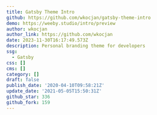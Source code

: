 ```yaml
---
title: Gatsby Theme Intro
github: https://github.com/wkocjan/gatsby-theme-intro
demo: https://weeby.studio/intro/preview
author: wkocjan
author_link: https://github.com/wkocjan
date: 2023-11-30T16:17:49.573Z
description: Personal branding theme for developers
ssg:
  - Gatsby
css: []
cms: []
category: []
draft: false
publish_date: '2020-04-10T09:58:21Z'
update_date: '2021-05-05T15:50:31Z'
github_star: 336
github_fork: 159
---
```


